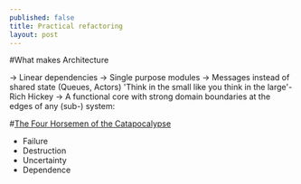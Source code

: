 ```yaml
---
published: false
title: Practical refactoring
layout: post
---
```

#What makes Architecture

-> Linear dependencies
-> Single purpose modules
-> Messages instead of shared state (Queues, Actors) 'Think in the small like you think in the large'-Rich Hickey
-> A functional core with strong domain boundaries at the edges of any (sub-) system:

#[The Four Horsemen of the Catapocalypse](https://cdsmith.wordpress.com/2012/04/18/why-do-monads-matter/)
 * Failure
 * Destruction
 * Uncertainty
 * Dependence
